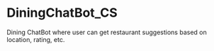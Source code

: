 # DiningChatBot_CS
Dining ChatBot where user can get restaurant suggestions based on location, rating, etc.
